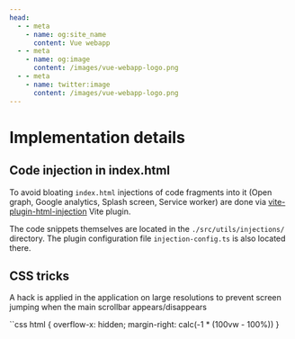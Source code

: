 ```yaml
---
head:
  - - meta
    - name: og:site_name
      content: Vue webapp
  - - meta
    - name: og:image
      content: /images/vue-webapp-logo.png
  - - meta
    - name: twitter:image
      content: /images/vue-webapp-logo.png
---
```


# Implementation details

## Code injection in index.html

To avoid bloating `index.html` injections of code fragments into it (Open graph, Google analytics, Splash screen, Service worker) are done via [vite-plugin-html-injection](https://github.com/altrusl/vite-plugin-html-injection/) Vite plugin.

The code snippets themselves are located in the `./src/utils/injections/` directory. The plugin configuration file `injection-config.ts` is also located there.

## CSS tricks

A hack is applied in the application on large resolutions to prevent screen jumping when the main scrollbar appears/disappears

``css
html {
  overflow-x: hidden;
  margin-right: calc(-1 * (100vw - 100%))
}
```